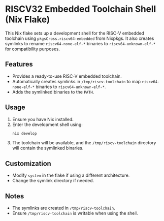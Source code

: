 # RISCV32 Embedded Toolchain Shell (Nix Flake)

This Nix flake sets up a development shell for the RISC-V embedded toolchain using `pkgsCross.riscv64-embedded` from Nixpkgs. It also creates symlinks to rename `riscv64-none-elf-*` binaries to `riscv64-unknown-elf-*` for compatibility purposes.

## Features
- Provides a ready-to-use RISC-V embedded toolchain.
- Automatically creates symlinks in `/tmp/riscv-toolchain` to map `riscv64-none-elf-*` binaries to `riscv64-unknown-elf-*`.
- Adds the symlinked binaries to the `PATH`.

## Usage

1. Ensure you have Nix installed.
2. Enter the development shell using:
   ```sh
   nix develop
   ```
3. The toolchain will be available, and the `/tmp/riscv-toolchain` directory will contain the symlinked binaries.

## Customization
- Modify `system` in the flake if using a different architecture.
- Change the symlink directory if needed.

## Notes
- The symlinks are created in `/tmp/riscv-toolchain`.
- Ensure `/tmp/riscv-toolchain` is writable when using the shell.


